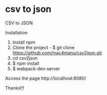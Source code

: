 # csv to json
CSV to JSON

Installation
1. Install npm
2. Clone the project - $ git clone https://github.com/mac4manu/csv2json.git
3. cd csv2json
4. $ npm install
5. $ webpack-dev-server

Access the page http://localhost:8080/

Thanks!!!
